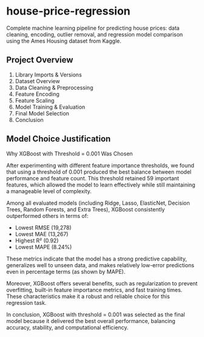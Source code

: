 # house-price-regression
Complete machine learning pipeline for predicting house prices: data cleaning, encoding, outlier removal, and regression model comparison using the Ames Housing dataset from Kaggle.


## Project Overview
1. Library Imports & Versions
2. Dataset Overview
3. Data Cleaning & Preprocessing
4. Feature Encoding
5. Feature Scaling
6. Model Training & Evaluation
7. Final Model Selection
8. Conclusion

## Model Choice Justification
Why XGBoost with Threshold = 0.001 Was Chosen

After experimenting with different feature importance thresholds, we found that using a threshold of 0.001 produced the best balance between model performance and feature count. This threshold retained 59 important features, which allowed the model to learn effectively while still maintaining a manageable level of complexity.

Among all evaluated models (including Ridge, Lasso, ElasticNet, Decision Trees, Random Forests, and Extra Trees), XGBoost consistently outperformed others in terms of:

- Lowest RMSE (19,278)
- Lowest MAE (13,267)
- Highest R² (0.92)
- Lowest MAPE (8.24%)

These metrics indicate that the model has a strong predictive capability, generalizes well to unseen data, and makes relatively low-error predictions even in percentage terms (as shown by MAPE).

Moreover, XGBoost offers several benefits, such as regularization to prevent overfitting, built-in feature importance metrics, and fast training times. These characteristics make it a robust and reliable choice for this regression task.

In conclusion, XGBoost with threshold = 0.001 was selected as the final model because it delivered the best overall performance, balancing accuracy, stability, and computational efficiency.
